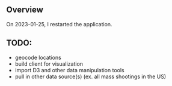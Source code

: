 ## Overview
On 2023-01-25, I restarted the application.

## TODO:
- geocode locations
- build client for visualization
- import D3 and other data manipulation tools
- pull in other data source(s) (ex. all mass shootings in the US)